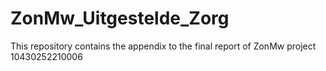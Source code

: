 # ZonMw_Uitgestelde_Zorg
This repository contains the appendix to the final report of ZonMw project 10430252210006
